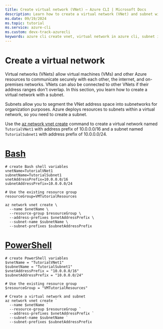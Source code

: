 ```yaml
---
title: Create virtual network (VNet) – Azure CLI | Microsoft Docs
description: Learn how to create a virtual network (VNet) and subnet with the Azure CLI.
ms.date: 09/19/2024
ms.topic: tutorial
ms.service: azure-cli
ms.custom: devx-track-azurecli
keywords: azure cli create vnet, virtual network in azure cli, subnet in virtual network
---
```


# Create a virtual network

Virtual networks (VNets) allow virtual machines (VMs) and other Azure resources to communicate securely with each other, the internet, and on-premises networks. VNets can also be connected to other VNets if their address ranges don't overlap. In this section, you learn how to create a virtual network with a subnet.

Subnets allow you to segment the VNet address space into subnetworks for organization purposes. Azure deploys resources to subnets within a virtual network, so you need to create a subnet.

Use the [az network vnet create](/cli/azure/network/vnet#az_network_vnet_create) command to create a virtual network named `TutorialVNet1` with address prefix of 10.0.0.0/16 and a subnet named `TutorialSubnet1` with address prefix of 10.0.0.0/24.

# [Bash](#tab/bash)

```azurecli-interactive
# create Bash shell variables
vnetName=TutorialVNet1
subnetName=TutorialSubnet1
vnetAddressPrefix=10.0.0.0/16
subnetAddressPrefix=10.0.0.0/24

# Use the existing resource group
resourceGroup=VMTutorialResources

az network vnet create \
  --name $vnetName \
  --resource-group $resourceGroup \
  --address-prefixes $vnetAddressPrefix \
  --subnet-name $subnetName \
  --subnet-prefixes $subnetAddressPrefix
```

# [PowerShell](#tab/powershell)

```azurecli-interactive
# create PowerShell variables
$vnetName = "TutorialVNet1"
$subnetName = "TutorialSubnet1"
$vnetAddressPrefix = "10.0.0.0/16"
$subnetAddressPrefix = "10.0.0.0/24"

# Use the existing resource group
$resourceGroup = "VMTutorialResources"

# Create a virtual network and subnet
az network vnet create `
  --name $vnetName `
  --resource-group $resourceGroup `
  --address-prefixes $vnetAddressPrefix `
  --subnet-name $subnetName `
  --subnet-prefixes $subnetAddressPrefix
```
